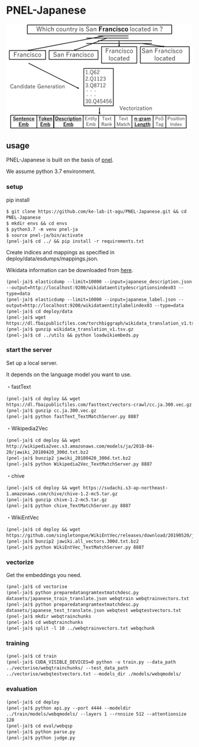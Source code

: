 # PNEL-Japanese
![PNEL](PNEL1.png)

## usage
PNEL-Japanese is built on the basis of [pnel](https://github.com/debayan/pnel).

We assume python 3.7 environment.

### setup
pip install
```
$ git clone https://github.com/ke-lab-it-agu/PNEL-Japanese.git && cd PNEL-Japanese
$ mkdir envs && cd envs
$ python3.7 -m venv pnel-ja
$ source pnel-ja/bin/activate
(pnel-ja)$ cd ../ && pip install -r requirements.txt
```
Create indices and mappings as specified in deploy/data/esdumps/mappings.json.

Wikidata information can be downloaded from [here](https://drive.google.com/drive/folders/1jpsypPoQzXioaDgerK-E3fLlLHtshtXP?usp=drive_link).
```
(pnel-ja)$ elasticdump --limit=10000 --input=japanese_description.json --output=http://localhost:9200/wikidataentitydescriptionsindex03 --type=data
(pnel-ja)$ elasticdump --limit=10000 --input=japanese_label.json --output=http://localhost:9200/wikidataentitylabelindex03 --type=data
(pnel-ja)$ cd deploy/data
(pnel-ja)$ wget https://dl.fbaipublicfiles.com/torchbiggraph/wikidata_translation_v1.tsv.gz
(pnel-ja)$ gunzip wikidata_translation_v1.tsv.gz
(pnel-ja)$ cd ../utils && python loadwikiembeds.py
```

### start the server
Set up a local server.

It depends on the language model you want to use.

・fastText
```
(pnel-ja)$ cd deploy && wget https://dl.fbaipublicfiles.com/fasttext/vectors-crawl/cc.ja.300.vec.gz
(pnel-ja)$ gunzip cc.ja.300.vec.gz
(pnel-ja)$ python fastText_TextMatchServer.py 8887
```
・Wikipedia2Vec
```
(pnel-ja)$ cd deploy && wget http://wikipedia2vec.s3.amazonaws.com/models/ja/2018-04-20/jawiki_20180420_300d.txt.bz2
(pnel-ja)$ bunzip2 jawiki_20180420_300d.txt.bz2
(pnel-ja)$ python Wikipedia2Vec_TextMatchServer.py 8887
```
・chive
```
(pnel-ja)$ cd deploy && wget https://sudachi.s3-ap-northeast-1.amazonaws.com/chive/chive-1.2-mc5.tar.gz
(pnel-ja)$ gunzip chive-1.2-mc5.tar.gz
(pnel-ja)$ python chive_TextMatchServer.py 8887
```
・WikiEntVec
```
(pnel-ja)$ cd deploy && wget https://github.com/singletongue/WikiEntVec/releases/download/20190520/jawiki.all_vectors.300d.txt.bz2
(pnel-ja)$ bunzip2 jawiki.all_vectors.300d.txt.bz2
(pnel-ja)$ python WikiEntVec_TextMatchServer.py 8887
```

### vectorize
Get the embeddings you need.
```
(pnel-ja)$ cd vectorise
(pnel-ja)$ python preparedatangramtextmatchdesc.py datasets/japanese_train_translate.json webqtrain webqtrainvectors.txt
(pnel-ja)$ python preparedatangramtextmatchdesc.py datasets/japanese_test_translate.json webqtest webqtestvectors.txt
(pnel-ja)$ mkdir webqtrainchunks
(pnel-ja)$ cd webqtrainchunks
(pnel-ja)$ split -l 10 ../webqtrainvectors.txt webqchunk
```

### training
```
(pnel-ja)$ cd train
(pnel-ja)$ CUDA_VISIBLE_DEVICES=0 python -u train.py --data_path ../vectorise/webqtrainchunks/ --test_data_path ../vectorise/webqtestvectors.txt --models_dir ./models/webqmodels/
```

### evaluation
```
(pnel-ja)$ cd deploy
(pnel-ja)$ python api.py --port 4444 --modeldir ../train/models/webqmodels/ --layers 1 --rnnsize 512 --attentionsize 128
(pnel-ja)$ cd eval/webqsp
(pnel-ja)$ python parse.py
(pnel-ja)$ python judge.py
```
